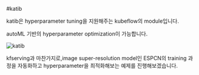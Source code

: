 #katib

katib은 hyperparameter tuning을 지원해주는 kubeflow의 module입니다.

autoML 기반의 hyperparameter optimization이 가능합니다.


![katib](https://www.google.com/search?q=katib&sxsrf=ALeKk03GPgbLWCqtmgmT-M8ccA0zEUBQ0A:1592878698193&tbm=isch&source=iu&ictx=1&fir=nrimLQXwL9oTvM%252CjdReYCavoWBVeM%252C%252Fg%252F120jx0x5&vet=1&usg=AI4_-kQtIurAyLUEq3IqEIhywwFoVZkQTg&sa=X&ved=2ahUKEwjWjufH75bqAhWUdd4KHXKoDOMQ_B16BAgLEA4&cshid=1592878714039915#imgrc=nrimLQXwL9oTvM)

kfserving과 마찬가지로,image super-resolution model인 ESPCN의 training 과정을 자동화하고 hyperparameter을 최적화해보는 예제를 진행해보겠습니다.

